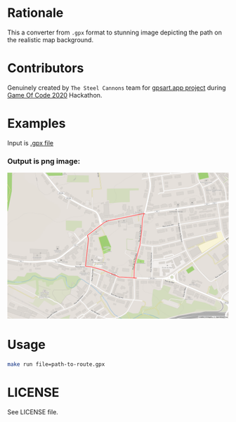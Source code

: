 # Rationale
This a converter from `.gpx` format to stunning image depicting the path on the realistic map background.

# Contributors
Genuinely created by `The Steel Cannons` team for [gpsart.app project](https://gpsart.app) during [Game Of Code 2020](https://gameofcode.eu) Hackathon.

# Examples
Input is [.gpx file](examples/strava_designed_route.gpx)

### Output is png image:
![png image from *.gpx file](/examples/683af25a38df8bf24f8293bf3612abe3.png)

# Usage
```bash
make run file=path-to-route.gpx
```

# LICENSE
See LICENSE file.
